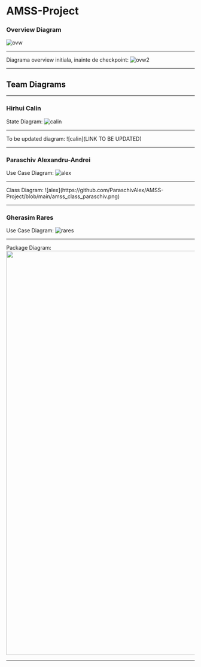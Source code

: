 # AMSS-Project
 
<h3>Overview Diagram</h3>

![ovw](https://github.com/ParaschivAlex/AMSS-Project/blob/main/amss_class_ovw_team.png)
<hr>

Diagrama overview initiala, inainte de checkpoint:
![ovw2](https://github.com/ParaschivAlex/AMSS-Project/blob/main/amss_int_ovw_team.png)
<hr>

<h2>Team Diagrams</h2>
<hr>

<h3>Hirhui Calin</h3>

State Diagram:
![calin](https://github.com/ParaschivAlex/AMSS-Project/blob/main/amss_state_hirhui.png)
<hr>
To be updated diagram:
![calin](LINK TO BE UPDATED)
<hr>

<h3>Paraschiv Alexandru-Andrei</h3>

Use Case Diagram:
![alex](https://github.com/ParaschivAlex/AMSS-Project/blob/main/amss_ucd_paraschiv.png)
<hr>
Class Diagram:
![alex](https://github.com/ParaschivAlex/AMSS-Project/blob/main/amss_class_paraschiv.png)
<hr>

<h3>Gherasim Rares</h3>

Use Case Diagram:
![rares](https://github.com/ParaschivAlex/AMSS-Project/blob/main/amss-use-case-diagram_rares-1.png)
<hr>
Package Diagram:
<img src="https://github.com/ParaschivAlex/AMSS-Project/blob/main/package_diagram_rares_2.png" width="1920" height="1080" />
<hr>
